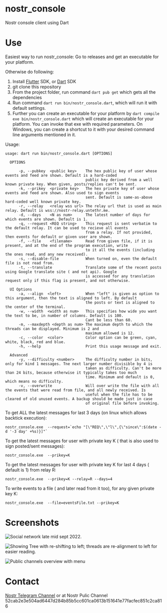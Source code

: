 # nostr_console
Nostr console client using Dart

# Use

Easiest way to run nostr_console: Go to releases and get an executable for your platform.

Otherwise do following:
1. Install [Flutter](https://docs.flutter.dev/get-started/install) SDK, or [Dart](https://dart.dev/get-dart) SDK
2. git clone this repository
3. From the project folder, run command ```dart pub get``` which gets all the dependencies
4. Run command ```dart run bin/nostr_console.dart```, which will run it with default settings. 
5. Further you can create an executable for your platform by  ```dart compile exe bin/nostr_console.dart``` which will create an executable for your platform. You can invoke that exe with required parameters. On Windows, you can create a shortcut to it with your desired command line arguments mentioned in it.

Usage: 

```
usage: dart run bin/nostr_console.dart [OPTIONS] 

  OPTIONS

      -p, --pubkey  <public key>    The hex public key of user whose events and feed are shown. Default is a hard-coded
                                    public key derived from a well known private key. When given, posts/replies can't be sent. 
      -k, --prikey  <private key>   The hex private key of user whose events and feed are shown. Also used to sign events 
                                    sent. Default is same-as-above hard-coded well known private key. 
      -r, --relay   <relay wss url> The relay url that is used as main relay. Default is wss://nostr-relay.untethr.me.
      -d, --days    <N as num>      The latest number of days for which events are shown. Default is 1.
      -q, --request <REQ string>    This request is sent verbatim to the default relay. It can be used to recieve all events
                                    from a relay. If not provided, then events for default or given user are shown.
      -f, --file    <filename>      Read from given file, if it is present, and at the end of the program execution, write
                                    to it all the events (including the ones read, and any new received).
      -s, --disable-file            When turned on, even the default file is not read from.
      -t, --translate               Translate some of the recent posts using Google translate site ( and not api). Google 
                                    is accessed for any translation request only if this flag is present, and not otherwise.

  UI Options                                
      -a, --align  <left>           When "left" is given as option to this argument, then the text is aligned to left. By default
                                    the posts or text is aligned to the center of the terminal. 
      -w, --width  <width as num>   This specifies how wide you want the text to be, in number of columns. Default is 100. 
                                    Cant be less than 60.
      -m, --maxdepth <depth as num> The maximum depth to which the threads can be displayed. Minimum is 2 and
                                    maximum allowed is 12. 
      -c, --color  <color>          Color option can be green, cyan, white, black, red and blue.
      -h, --help                    Print this usage message and exit.

  Advanced
      -y, --difficulty <number>     The difficulty number in bits, only for kind 1 messages. Tne next larger number divisible by 4 is 
                                    taken as difficulty. Can't be more than 24 bits, because otherwise it typically takes too much 
                                    time. Minimum and default is 0, which means no difficulty.
      -v, --overwrite               Will over write the file with all the events that were read from file, and all newly received. Is
                                    useful when the file has to be cleared of old unused events. A backup should be made just in case
                                    of original file before invoking.

```                                

To get ALL the latest messages for last 3 days (on linux which allows backtick execution): 

```
nostr_console.exe  --request=`echo "[\"REQ\",\"l\",{\"since\":$(date -d '-3 day' +%s)}]"`
```
 
To get the latest messages for user with private key K ( that is also used to sign posted/sent messages): 
 
```
nostr_console.exe  --prikey=K
```

To get the latest messages for user with private key K for last 4 days ( default is 1) from relay R: 
 
```
nostr_console.exe  --prikey=K --relay=R --days=4 
```

 To write events to a file ( and later read from it too), for any given private key K:

```
nostr_console.exe  --file=eventsFile.txt --prikey=K
```

 
 # Screenshots

![Social network](https://pbs.twimg.com/media/FcdrdCVX0AE77RC?format=png&name=4096x4096) late mid sept 2022.

![Showing Tree with re-shifting to left](https://pbs.twimg.com/media/FcdsoTeX0AApZ53?format=png&name=4096x4096); threads are re-alignment to left for easier reading.

![Public channels overview with menu](https://pbs.twimg.com/media/FcdsFm9XoAAk3m3?format=png&name=4096x4096)

# Contact

[Nostr Telegram Channel](https://t.me/nostr_protocol) or at Nostr Pulic Channel 52cab2e3e504ad6447d284b85b5cc601ca0613b151641e77facfec851c2ca816


